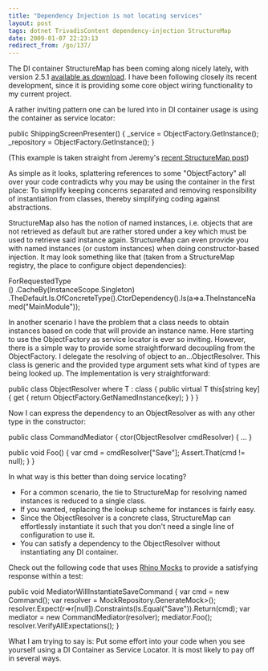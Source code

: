 ```yaml
---
title: "Dependency Injection is not locating services"
layout: post
tags: dotnet TrivadisContent dependency-injection StructureMap
date: 2009-01-07 22:23:13
redirect_from: /go/137/
---
```


The DI container StructureMap has been coming along nicely lately, with version 2.5.1 [available as download](http://sourceforge.net/projects/structuremap). I have been following closely its recent development, since it is providing some core object wiring functionality to my current project.

A rather inviting pattern one can be lured into in DI container usage is using the container as service locator:

<csharp>
public ShippingScreenPresenter()
{
  _service = ObjectFactory.GetInstance<IShippingService>();
  _repository = ObjectFactory.GetInstance<IRepository>();
}
</csharp>

(This example is taken straight from Jeremy's [recent StructureMap post](http://codebetter.com/blogs/jeremy.miller/archive/2009/01/07/autowiring-in-structuremap-2-5.aspx))

As simple as it looks, splattering references to some "ObjectFactory" all over your code contradicts why you may be using the container in the first place: To simplify keeping concerns separated and removing responsibility of instantiation from classes, thereby simplifying coding against abstractions.

StructureMap also has the notion of named instances, i.e. objects that are not retrieved as default but are rather stored under a key which must be used to retrieve said instance again. StructureMap can even provide you with named instances (or custom instances) when doing constructor-based injection. It may look something like that (taken from a StructureMap registry, the place to configure object dependencies):

<csharp>
ForRequestedType<Form>()
  .CacheBy(InstanceScope.Singleton)
  .TheDefault.Is.OfConcreteType<MainForm>().CtorDependency<IApplicationModule>().Is(a=>a.TheInstanceNamed("MainModule"));
</csharp>

In another scenario I have the problem that a class needs to obtain instances based on code that will provide an instance name. Here starting to use the ObjectFactory as service locator is ever so inviting. However, there is a simple way to provide some straightforward decoupling from the ObjectFactory. I delegate the resolving of object to an...ObjectResolver. This class is generic and the provided type argument sets what kind of types are being looked up. The implementation is very straightforward:

<csharp>
public class ObjectResolver<T> where T : class
{
  public virtual T this[string key] { 
    get { 
      return ObjectFactory.GetNamedInstance<T>(key); 
    }
  }
}
</csharp>

Now I can express the dependency to an ObjectResolver as with any other type in the constructor:

<csharp>
public class CommandMediator {
  ctor(ObjectResolver<ICommand> cmdResolver) {
    ...
  }

  public void Foo() {
    var cmd = cmdResolver["Save"];
    Assert.That(cmd != null);
  }
}
</csharp>

In what way is this better than doing service locating?

*   For a common scenario, the tie to StructureMap for resolving named instances is reduced to a single class.
*   If you wanted, replacing the lookup scheme for instances is fairly easy.
*   Since the ObjectResolver is a concrete class, StructureMap can effortlessly instantiate it such that you don't need a single line of configuration to use it.
*   You can satisfy a dependency to the ObjectResolver without instantiating any DI container.

Check out the following code that uses [Rhino Mocks](http://ayende.com/projects/rhino-mocks.aspx) to provide a satisfying response within a test:

<csharp>
public void MediatorWillInstantiateSaveCommand {
  var cmd = new Command();
  var resolver = MockRepository.GenerateMock<ObjectResolver<ICommand>>();
  resolver.Expect(r=>r[null]).Constraints(Is.Equal("Save")).Return(cmd);
  var mediator = new CommandMediator(resolver);
  mediator.Foo();
  resolver.VerifyAllExpectations();
}
</csharp>

What I am trying to say is: Put some effort into your code when you see yourself using a DI Container as Service Locator. It is most likely to pay off in several ways.